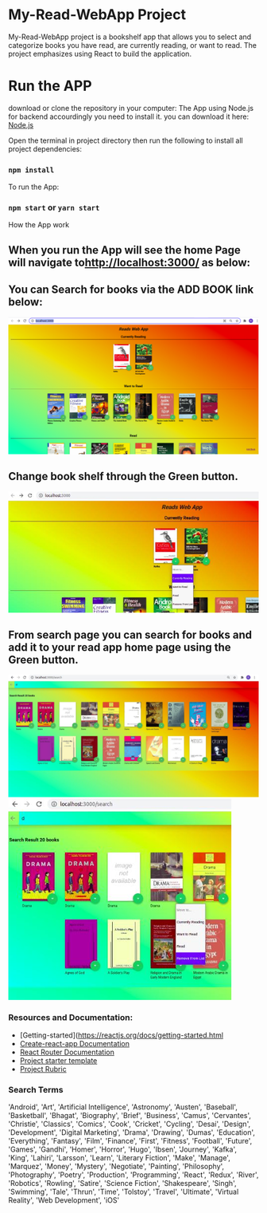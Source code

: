 
# My-Read-WebApp Project
My-Read-WebApp project is a bookshelf app that allows you to select and categorize books you have read, are currently reading, or want to read. The project emphasizes using React to build the application.

# Run the APP
download or clone the repository in your computer:
The App using Node.js for backend accourdingly you need to install it.
you can download it here: [Node.js](https://nodejs.org/en/)


Open the terminal in project directory then run the following to install all project dependencies:

### ```npm install```

To run the App:

### ```npm start```  or  ```yarn start```

How the App work

## When you run the App will see the home Page will navigate to[http://localhost:3000/](http://localhost:3000/) as below:
## You can Search for books via the ADD BOOK link below:
![Home Screen](src/icons/home.png "Home Screen")

## Change book shelf through the Green button.
![Home Screen](src/icons/screen3.png "Home Screen")


## From search page you can search for books and add it to your read app home page using the Green button.
![Search Screen](src/icons/search.png "Search Screen")
![Search Screen](src/icons/screen2.png "Search Screen")


### Resources and Documentation:
* [Getting-started](https://reactjs.org/docs/getting-started.html
* [Create-react-app Documentation](https://github.com/facebookincubator/create-react-app)
* [React Router Documentation](http://knowbody.github.io/react-router-docs/)
* [Project starter template](https://github.com/udacity/reactnd-project-myreads-starter)
* [Project Rubric](https://review.udacity.com/#!/rubrics/918/view)

### Search Terms
'Android', 'Art', 'Artificial Intelligence', 'Astronomy', 'Austen', 'Baseball', 'Basketball', 'Bhagat', 'Biography', 'Brief', 'Business', 'Camus', 'Cervantes', 'Christie', 'Classics', 'Comics', 'Cook', 'Cricket', 'Cycling', 'Desai', 'Design', 'Development', 'Digital Marketing', 'Drama', 'Drawing', 'Dumas', 'Education', 'Everything', 'Fantasy', 'Film', 'Finance', 'First', 'Fitness', 'Football', 'Future', 'Games', 'Gandhi', 'Homer', 'Horror', 'Hugo', 'Ibsen', 'Journey', 'Kafka', 'King', 'Lahiri', 'Larsson', 'Learn', 'Literary Fiction', 'Make', 'Manage', 'Marquez', 'Money', 'Mystery', 'Negotiate', 'Painting', 'Philosophy', 'Photography', 'Poetry', 'Production', 'Programming', 'React', 'Redux', 'River', 'Robotics', 'Rowling', 'Satire', 'Science Fiction', 'Shakespeare', 'Singh', 'Swimming', 'Tale', 'Thrun', 'Time', 'Tolstoy', 'Travel', 'Ultimate', 'Virtual Reality', 'Web Development', 'iOS'